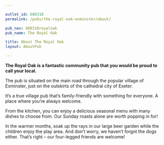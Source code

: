 ```yaml
---

outlet_id: 680310
permalink: /pubs/the-royal-oak-exminster/about/

pub_nav: 680310royaloak
pub_name: The Royal Oak

title: About The Royal Oak
layout: AboutPub

---
```

	
	
	
**The Royal Oak is a fantastic community pub that you would be proud to call your local.**

The pub is situated on the main road through the popular village of Exminster, just on the outskirts of the cathedral city of Exeter.

It’s a true village pub that’s family-friendly with something for everyone. A place where you’re always welcome.

From the kitchen, you can enjoy a delicious seasonal menu with many dishes to choose from. Our Sunday roasts alone are worth popping in for!

In the warmer months, soak up the rays in our large beer garden while the children enjoy the play area. And don’t worry, we haven’t forgot the dogs either. That’s right – our four-legged friends are welcome!
